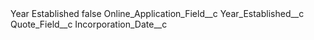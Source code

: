 <?xml version="1.0" encoding="UTF-8"?>
<CustomMetadata xmlns="http://soap.sforce.com/2006/04/metadata" xmlns:xsi="http://www.w3.org/2001/XMLSchema-instance" xmlns:xsd="http://www.w3.org/2001/XMLSchema">
    <label>Year Established</label>
    <protected>false</protected>
    <values>
        <field>Online_Application_Field__c</field>
        <value xsi:type="xsd:string">Year_Established__c</value>
    </values>
    <values>
        <field>Quote_Field__c</field>
        <value xsi:type="xsd:string">Incorporation_Date__c</value>
    </values>
</CustomMetadata>
